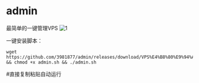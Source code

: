 # admin
最简单的一键管理VPS
![1](https://github.com/3981877/admin/assets/60610978/c283cf83-408f-4cbe-a3d0-6cd6d64527ef)


一键安装脚本：
```shell
wget https://github.com/3981877/admin/releases/download/VPS%E4%B8%80%E9%94%AE%E7%AE%A1%E7%90%86%E5%91%981.0/admin.sh && chmod +x admin.sh && ./admin.sh

```
#直接复制粘贴自动运行
